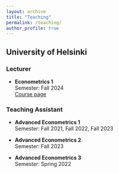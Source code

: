 ```yaml
---
layout: archive
title: "Teaching"
permalink: /teaching/
author_profile: true
---
```



## University of Helsinki

### Lecturer
- **Econometrics 1**  
  Semester: Fall 2024  
[Course page](https://studies.helsinki.fi/courses/course-implementation/hy-opt-cur-2425-87dd5e79-c221-473b-ba7b-6c298a5fbf1d)
### Teaching Assistant
- **Advanced Econometrics 1**  
  Semester: Fall 2021, Fall 2022, Fall 2023  
  

- **Advanced Econometrics 2**  
  Semester: Fall 2023
  

- **Advanced Econometrics 3**  
  Semester: Spring 2022  
 


